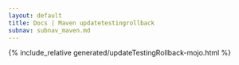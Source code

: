 ```yaml
---
layout: default
title: Docs | Maven updatetestingrollback 
subnav: subnav_maven.md
---
```


{% include_relative generated/updateTestingRollback-mojo.html %}
